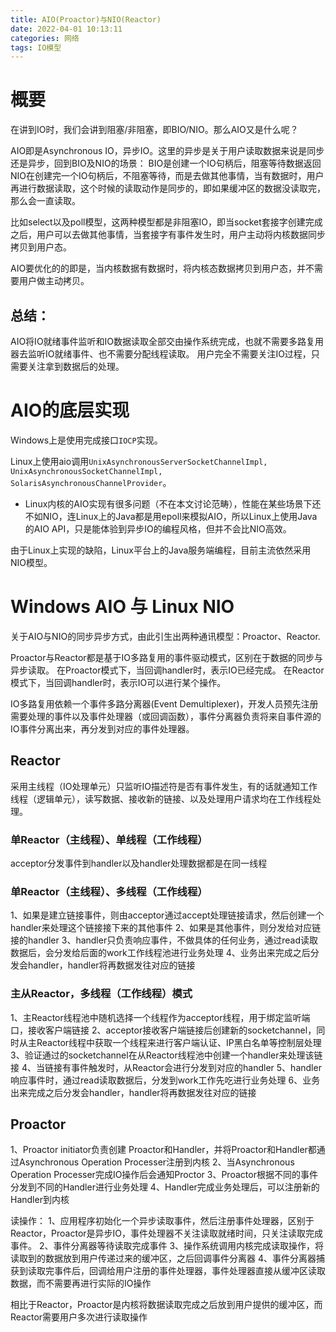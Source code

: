 ```yaml
---
title: AIO(Proactor)与NIO(Reactor)
date: 2022-04-01 10:13:11
categories: 网络 
tags: IO模型
---
```


# 概要
在讲到IO时，我们会讲到阻塞/非阻塞，即BIO/NIO。那么AIO又是什么呢？

AIO即是Asynchronous IO，异步IO。这里的异步是关于用户读取数据来说是同步还是异步，回到BIO及NIO的场景：
BIO是创建一个IO句柄后，阻塞等待数据返回
NIO在创建完一个IO句柄后，不阻塞等待，而是去做其他事情，当有数据时，用户再进行数据读取，这个时候的读取动作是同步的，即如果缓冲区的数据没读取完，那么会一直读取。

比如select以及poll模型，这两种模型都是非阻塞IO，即当socket套接字创建完成之后，用户可以去做其他事情，当套接字有事件发生时，用户主动将内核数据同步拷贝到用户态。

AIO要优化的的即是，当内核数据有数据时，将内核态数据拷贝到用户态，并不需要用户做主动拷贝。

## 总结：
AIO将IO就绪事件监听和IO数据读取全部交由操作系统完成，也就不需要多路复用器去监听IO就绪事件、也不需要分配线程读取。
用户完全不需要关注IO过程，只需要关注拿到数据后的处理。

<!--more-->

# AIO的底层实现

Windows上是使用完成接口`IOCP`实现。

Linux上使用aio调用`UnixAsynchronousServerSocketChannelImpl, UnixAsynchronousSocketChannelImpl, SolarisAsynchronousChannelProvider`。

* Linux内核的AIO实现有很多问题（不在本文讨论范畴），性能在某些场景下还不如NIO，连Linux上的Java都是用epoll来模拟AIO，所以Linux上使用Java的AIO API，只是能体验到异步IO的编程风格，但并不会比NIO高效。

由于Linux上实现的缺陷，Linux平台上的Java服务端编程，目前主流依然采用NIO模型。

# Windows AIO 与 Linux NIO

关于AIO与NIO的同步异步方式，由此引生出两种通讯模型：Proactor、Reactor.

Proactor与Reactor都是基于IO多路复用的事件驱动模式，区别在于数据的同步与异步读取。
在Proactor模式下，当回调handler时，表示IO已经完成。
在Reactor模式下，当回调handler时，表示IO可以进行某个操作。

IO多路复用依赖一个事件多路分离器(Event Demultiplexer)，开发人员预先注册需要处理的事件以及事件处理器（或回调函数），事件分离器负责将来自事件源的IO事件分离出来，再分发到对应的事件处理器。

## Reactor
采用主线程（IO处理单元）只监听IO描述符是否有事件发生，有的话就通知工作线程（逻辑单元），读写数据、接收新的链接、以及处理用户请求均在工作线程处理。

### 单Reactor（主线程）、单线程（工作线程）
acceptor分发事件到handler以及handler处理数据都是在同一线程

### 单Reactor（主线程）、多线程（工作线程）
1、如果是建立链接事件，则由acceptor通过accept处理链接请求，然后创建一个handler来处理这个链接接下来的其他事件
2、如果是其他事件，则分发给对应链接的handler
3、handler只负责响应事件，不做具体的任何业务，通过read读取数据后，会分发给后面的work工作线程池进行业务处理
4、业务出来完成之后分发会handler，handler将再数据发往对应的链接

### 主从Reactor，多线程（工作线程）模式
1、主Reactor线程池中随机选择一个线程作为acceptor线程，用于绑定监听端口，接收客户端链接
2、acceptor接收客户端链接后创建新的socketchannel，同时从主Reactor线程中获取一个线程来进行客户端认证、IP黑白名单等控制层处理
3、验证通过的socketchannel在从Reactor线程池中创建一个handler来处理该链接
4、当链接有事件触发时，从Reactor会进行分发到对应的handler
5、handler响应事件时，通过read读取数据后，分发到work工作先吃进行业务处理
6、业务出来完成之后分发会handler，handler将再数据发往对应的链接

## Proactor

1、Proactor initiator负责创建 Proactor和Handler，并将Proactor和Handler都通过Asynchronous Operation Processer注册到内核
2、当Asynchronous Operation Processer完成IO操作后会通知Proctor
3、Proactor根据不同的事件分发到不同的Handler进行业务处理
4、Handler完成业务处理后，可以注册新的Handler到内核

读操作：
1、应用程序初始化一个异步读取事件，然后注册事件处理器，区别于Reactor，Proactor是异步IO，事件处理器不关注读取就绪时间，只关注读取完成事件。
2、事件分离器等待读取完成事件
3、操作系统调用内核完成读取操作，将读取到的数据放到用户传递过来的缓冲区，之后回调事件分离器
4、事件分离器捕获到读取完事件后，回调给用户注册的事件处理器，事件处理器直接从缓冲区读取数据，而不需要再进行实际的IO操作

相比于Reactor，Proactor是内核将数据读取完成之后放到用户提供的缓冲区，而Reactor需要用户多次进行读取操作